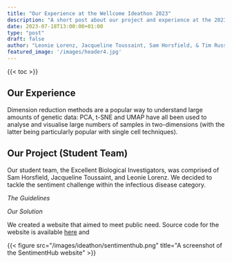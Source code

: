```yaml
---
title: "Our Experience at the Wellcome Ideathon 2023"
description: "A short post about our project and experience at the 2023 Wellcome Ideathon."
date: 2023-07-18T13:00:00+01:00
type: "post"
draft: false
author: "Leonie Lorenz, Jacqueline Toussaint, Sam Horsfield, & Tim Russell"
featured_image: '/images/header4.jpg'
---
```


{{< toc >}}
## Our Experience

Dimension reduction methods are a popular way to understand large amounts of genetic data: PCA, t-SNE and UMAP have all been used to analyse and visualise large numbers of samples in two-dimensions (with the latter being particularly
popular with single cell techniques).

## Our Project (Student Team)

Our student team, the Excellent Biological Investigators, was comprised of Sam Horsfield, Jacqueline Toussaint, and Leonie Lorenz. We decided to tackle the sentiment challenge within the infectious disease category.

*The Guidelines*

*Our Solution*

We created a website that aimed to meet public need. Source code for the website is available [here]() and 

{{< figure src="/images/ideathon/sentimenthub.png" title="A screenshot of the SentimentHub website" >}}
